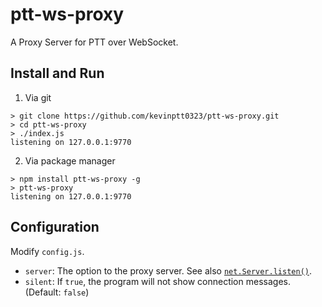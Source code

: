 # ptt-ws-proxy
A Proxy Server for PTT over WebSocket.

## Install and Run

1. Via git
```
> git clone https://github.com/kevinptt0323/ptt-ws-proxy.git
> cd ptt-ws-proxy
> ./index.js
listening on 127.0.0.1:9770
```

2. Via package manager
```
> npm install ptt-ws-proxy -g
> ptt-ws-proxy
listening on 127.0.0.1:9770
```

## Configuration
Modify `config.js`.

- `server`: The option to the proxy server. See also [`net.Server.listen()`](https://nodejs.org/api/net.html#net_server_listen_options_callback).
- `silent`: If `true`, the program will not show connection messages. (Default: `false`)
